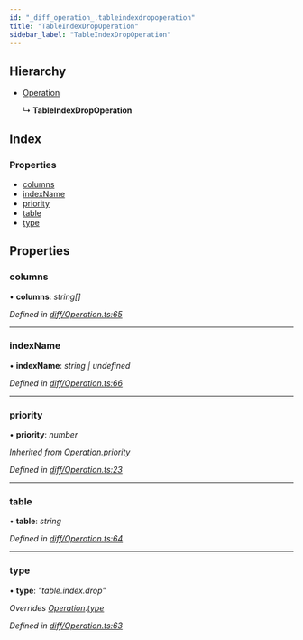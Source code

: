 ```yaml
---
id: "_diff_operation_.tableindexdropoperation"
title: "TableIndexDropOperation"
sidebar_label: "TableIndexDropOperation"
---
```


## Hierarchy

* [Operation](_diff_operation_.operation.md)

  ↳ **TableIndexDropOperation**

## Index

### Properties

* [columns](_diff_operation_.tableindexdropoperation.md#columns)
* [indexName](_diff_operation_.tableindexdropoperation.md#indexname)
* [priority](_diff_operation_.tableindexdropoperation.md#priority)
* [table](_diff_operation_.tableindexdropoperation.md#table)
* [type](_diff_operation_.tableindexdropoperation.md#type)

## Properties

###  columns

• **columns**: *string[]*

*Defined in [diff/Operation.ts:65](https://github.com/aerogear/graphback/blob/b39280e7/packages/graphql-migrations/src/diff/Operation.ts#L65)*

___

###  indexName

• **indexName**: *string | undefined*

*Defined in [diff/Operation.ts:66](https://github.com/aerogear/graphback/blob/b39280e7/packages/graphql-migrations/src/diff/Operation.ts#L66)*

___

###  priority

• **priority**: *number*

*Inherited from [Operation](_diff_operation_.operation.md).[priority](_diff_operation_.operation.md#priority)*

*Defined in [diff/Operation.ts:23](https://github.com/aerogear/graphback/blob/b39280e7/packages/graphql-migrations/src/diff/Operation.ts#L23)*

___

###  table

• **table**: *string*

*Defined in [diff/Operation.ts:64](https://github.com/aerogear/graphback/blob/b39280e7/packages/graphql-migrations/src/diff/Operation.ts#L64)*

___

###  type

• **type**: *"table.index.drop"*

*Overrides [Operation](_diff_operation_.operation.md).[type](_diff_operation_.operation.md#type)*

*Defined in [diff/Operation.ts:63](https://github.com/aerogear/graphback/blob/b39280e7/packages/graphql-migrations/src/diff/Operation.ts#L63)*
